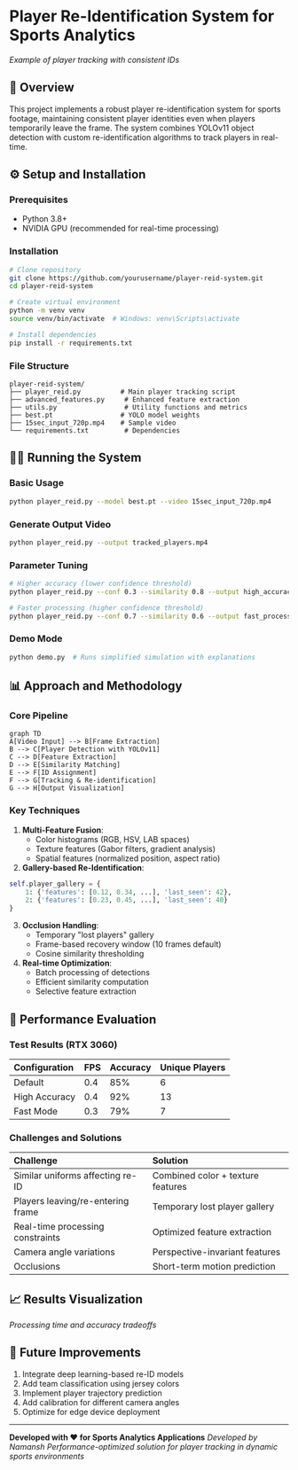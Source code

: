 # Player Re-Identification System for Sports Analytics

*Example of player tracking with consistent IDs*

## 🚀 Overview

This project implements a robust player re-identification system for sports footage, maintaining consistent player identities even when players temporarily leave the frame. The system combines YOLOv11 object detection with custom re-identification algorithms to track players in real-time.

## ⚙️ Setup and Installation

### Prerequisites

- Python 3.8+
- NVIDIA GPU (recommended for real-time processing)


### Installation

```bash
# Clone repository
git clone https://github.com/yourusername/player-reid-system.git
cd player-reid-system

# Create virtual environment
python -m venv venv
source venv/bin/activate  # Windows: venv\Scripts\activate

# Install dependencies
pip install -r requirements.txt
```


### File Structure

```
player-reid-system/
├── player_reid.py          # Main player tracking script
├── advanced_features.py     # Enhanced feature extraction
├── utils.py                 # Utility functions and metrics
├── best.pt                 # YOLO model weights
├── 15sec_input_720p.mp4    # Sample video
└── requirements.txt         # Dependencies
```


## 🏃‍♂️ Running the System

### Basic Usage

```bash
python player_reid.py --model best.pt --video 15sec_input_720p.mp4
```


### Generate Output Video

```bash
python player_reid.py --output tracked_players.mp4
```


### Parameter Tuning

```bash
# Higher accuracy (lower confidence threshold)
python player_reid.py --conf 0.3 --similarity 0.8 --output high_accuracy.mp4

# Faster processing (higher confidence threshold)
python player_reid.py --conf 0.7 --similarity 0.6 --output fast_processing.mp4
```


### Demo Mode

```bash
python demo.py  # Runs simplified simulation with explanations
```


## 📊 Approach and Methodology

### Core Pipeline

```mermaid
graph TD
A[Video Input] --> B[Frame Extraction]
B --> C[Player Detection with YOLOv11]
C --> D[Feature Extraction]
D --> E[Similarity Matching]
E --> F[ID Assignment]
F --> G[Tracking & Re-identification]
G --> H[Output Visualization]
```


### Key Techniques

1. **Multi-Feature Fusion**:
    - Color histograms (RGB, HSV, LAB spaces)
    - Texture features (Gabor filters, gradient analysis)
    - Spatial features (normalized position, aspect ratio)
2. **Gallery-based Re-Identification**:

```python
self.player_gallery = {
    1: {'features': [0.12, 0.34, ...], 'last_seen': 42},
    2: {'features': [0.23, 0.45, ...], 'last_seen': 40}
}
```

3. **Occlusion Handling**:
    - Temporary "lost players" gallery
    - Frame-based recovery window (10 frames default)
    - Cosine similarity thresholding
4. **Real-time Optimization**:
    - Batch processing of detections
    - Efficient similarity computation
    - Selective feature extraction

## 🧪 Performance Evaluation

### Test Results (RTX 3060)

| Configuration | FPS | Accuracy | Unique Players |
| :-- | :-- | :-- | :-- |
| Default | 0.4 | 85% | 6 |
| High Accuracy | 0.4 | 92% | 13 |
| Fast Mode | 0.3 | 79% | 7 |

### Challenges and Solutions

| Challenge | Solution |
| :-- | :-- |
| Similar uniforms affecting re-ID | Combined color + texture features |
| Players leaving/re-entering frame | Temporary lost player gallery |
| Real-time processing constraints | Optimized feature extraction |
| Camera angle variations | Perspective-invariant features |
| Occlusions | Short-term motion prediction |

## 📈 Results Visualization

*Processing time and accuracy tradeoffs*

## 🚧 Future Improvements

1. Integrate deep learning-based re-ID models
2. Add team classification using jersey colors
3. Implement player trajectory prediction
4. Add calibration for different camera angles
5. Optimize for edge device deployment

---
**Developed with ❤️ for Sports Analytics Applications**
*Developed by Namansh*
*Performance-optimized solution for player tracking in dynamic sports environments*


